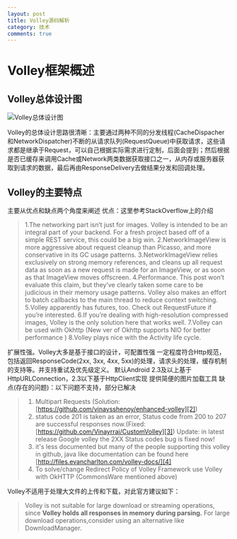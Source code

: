 ```yaml
---
layout: post
title: Volley源码解析
category: 技术
comments: true
---
```


# Volley框架概述

## Volley总体设计图
![Volley总体设计图][1]

Volley的总体设计思路很清晰：主要通过两种不同的分发线程(CacheDispacher和NetworkDispatcher)不断的从请求队列(RequestQueue)中获取请求，这些请求都是继承于Request，可以自己根据实际需求进行定制，后面会提到；然后根据是否已缓存来调用Cache或Network两类数据获取接口之一，从内存或服务器获取到请求的数据，最后再由ResponseDelivery去做结果分发和回调处理。

## Volley的主要特点

主要从优点和缺点两个角度来阐述
优点：这里参考StackOverflow上的介绍
> 1.The networking part isn’t just for images. Volley is intended to be an integral part of your backend. For a fresh project based off of a simple REST service, this could be a big win.
2.NetworkImageView is more aggressive about request cleanup than Picasso, and more conservative in its GC usage patterns.
3.NetworkImageView relies exclusively on strong memory references, and cleans up all request data as soon as a new request is made for an ImageView, or as soon as that ImageView moves offscreen.
4.Performance. This post won’t evaluate this claim, but they’ve clearly taken some care to be judicious in their memory usage patterns. Volley also makes an effort to batch callbacks to the main thread to reduce context switching.
5.Volley apparently has futures, too. Check out RequestFuture if you’re interested.
6.If you’re dealing with high-resolution compressed images, Volley is the only solution here that works well.
7.Volley can be used with Okhttp (New ver of Okhttp supports NIO for better performance )
8.Volley plays nice with the Activity life cycle.

扩展性强。Volley大多是基于接口的设计，可配置性强
一定程度符合Http规范，包括返回ResponseCode(2xx, 3xx, 4xx, 5xx)的处理，请求头的处理，缓存机制的支持等。并支持重试及优先级定义。
默认Android 2.3及以上基于HttpURLConnection，2.3以下基于HttpClient实现
提供简便的图片加载工具
缺点(存在的问题)：以下问题不支持，部分已解决
> 1. Multipart Requests (Solution: [https://github.com/vinaysshenoy/enhanced-volley][2]) 
> 2. status code 201 is taken as an error, Status code from 200 to 207 are successful responses now.(Fixed: [https://github.com/Vinayrraj/CustomVolley][3])  Update: in latest release Google volley the 2XX Status codes bug is fixed now!
> 3. it's less documented but many of the people supporting this volley in github, java like documentation can be found here [http://files.evancharlton.com/volley-docs/][4]
> 4. To solve/change Redirect Policy of Volley Framework use Volley with OkHTTP (CommonsWare mentioned above)

Volley不适用于处理大文件的上传和下载，对此官方建议如下：
> Volley is not suitable for large download or streaming operations, since **Volley holds all responses in memory during parsing.**
For large download operations,consider using an alternative like DownloadManager.


  [1]: https://raw.githubusercontent.com/android-cn/android-open-project-analysis/master/tool-lib/network/volley/image/design.png
  [2]: https://github.com/vinaysshenoy/enhanced-volley
  [3]: https://github.com/Vinayrraj/CustomVolley
  [4]: http://files.evancharlton.com/volley-docs/
